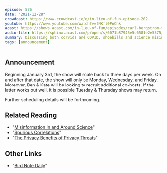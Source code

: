 ```yaml
---
episode: 576
date: "2021-12-28"
crowdcast: https://www.crowdcast.io/e/in-lieu-of-fun-episode-202
youtube: https://www.youtube.com/watch?v=fNKfl0PnChk
acast: https://shows.acast.com/in-lieu-of-fun/episodes/carl-bergstrom-talks-science-misinformation-and-shoebills
audio-file: https://sphinx.acast.com/p/open/s/6071b87945e5c6581e2e5575/e/61cbba6c69b0310012996127/media.mp3
summary: Discussing both corvids and COVID, shoebills and science misinformation
tags: [announcement]
---
```


## Announcement

Beginning January 3rd, the show will scale back to three days per week. On and after that date, the show will only be Monday, Wednesday, and Friday. Moreover, Ben & Kate will be looking to recruit additional co-hosts. If the latter works out well, it is possible Tuesday & Thursday shows may return.

Further scheduling details will be forthcoming.

## Related Reading

- "[Misinformation In and Around Science](https://www.pnas.org/content/118/15/e1912444117)"
- "[Spurious Correlations](http://www.tylervigen.com/spurious-correlations)"
- "[The Privacy Benefits of Privacy Threats](https://www.brookings.edu/research/the-privacy-paradox-the-privacy-benefits-of-privacy-threats)"

## Other Links

- "[Bird Note Daily](https://www.birdnote.org/birdnote-daily)"
